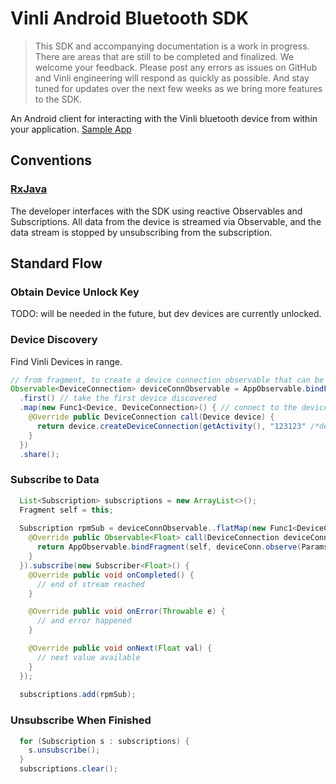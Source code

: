 Vinli Android Bluetooth SDK
===========================

> This SDK and accompanying documentation is a work in progress.
> There are areas that are still to be completed and finalized.
> We welcome your feedback. Please post any errors as issues on GitHub and Vinli engineering will respond as quickly as possible.
> And stay tuned for updates over the next few weeks as we bring more features to the SDK.

An Android client for interacting with the Vinli bluetooth device from within your application.
[Sample App](https://github.com/vinli/android-demo)

Conventions
-----------
### [RxJava](https://github.com/ReactiveX/RxJava/wiki)
The developer interfaces with the SDK using reactive Observables and Subscriptions.
All data from the device is streamed via Observable, and the data stream is stopped by unsubscribing from the subscription.

Standard Flow
-------------
### Obtain Device Unlock Key
TODO: will be needed in the future, but dev devices are currently unlocked.

### Device Discovery
Find Vinli Devices in range.
```java
// from fragment, to create a device connection observable that can be shared among data requests
Observable<DeviceConnection> deviceConnObservable = AppObservable.bindFragment(this, VinliDevices.createDeviceObservable(getActivity()))
  .first() // take the first device discovered
  .map(new Func1<Device, DeviceConnection>() { // connect to the device
    @Override public DeviceConnection call(Device device) {
      return device.createDeviceConnection(getActivity(), "123123" /*device unlock code received from backend*/);
    }
  })
  .share();
```

### Subscribe to Data
```java
  List<Subscription> subscriptions = new ArrayList<>();
  Fragment self = this;
  
  Subscription rpmSub = deviceConnObservable..flatMap(new Func1<DeviceConnection, Observable<Float>>() {
    @Override public Observable<Float> call(DeviceConnection deviceConn) {
      return AppObservable.bindFragment(self, deviceConn.observe(Params.RPM));
    }
  }).subscribe(new Subscriber<Float>() {
    @Override public void onCompleted() {
      // end of stream reached
    }

    @Override public void onError(Throwable e) {
      // and error happened
    }

    @Override public void onNext(Float val) {
      // next value available
    }
  });
  
  subscriptions.add(rpmSub);
```

### Unsubscribe When Finished
```java
  for (Subscription s : subscriptions) {
    s.unsubscribe();
  }
  subscriptions.clear();
```
